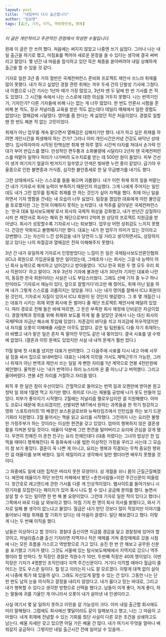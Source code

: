 ```yaml
---
layout: post
title:  "내일부터 다시 출근합니다"
author: "임보영"
tags: [출근, 기자, 이직, 역방향인생, 행복]
---
```


_이 글은 개인적이고 주관적인 관점에서 작성한 수필입니다._


원래 이 글은 안 쓰려 했다. 처음에는 써지지 않았고 나중엔 쓰기 싫었다. 그러나 나는 내일 출근을 하기로 했고, 마침표를 찍어야 새로운 문장을 쓸 수 있다는 생각에 결국 써버리고 말았다. 몇 년간 내 마음을 잠식하고 있던 묵은 체증을 쏟아버려야 내일 상쾌하게 출근을 할 수 있을 것 같다.

기자로 일한 3년 중 거의 절반은 국제컨퍼런스 준비와 프로젝트 제안서 쓰느라 취재를 많이 못했다. 내가 하고 싶었던 경찰 관련 취재는 겨우 두세 건의 단발성 기사에 그쳤다. 내 이름으로 나간 기사는 1년차 때가 가장 많았고, 3년차 땐 두 달에 한 번 기사를 쓴 적도 있었다. 그 시간들 속에서 나는 스스로에 대한 의심을 거두지 못했다. 나는 번역기인가, 기자인가? 다른 기자들에 비해 나는 없는 게 너무 많았다. 한 번도 언론사 시험을 준비해 본 적도, 정규 저널리즘 교육을 받은 적도 없는데다 데일리 매체에서 일한 경험도 없었다는 열패감에 시달렸다. 영어를 좀 한다는 게 싫었던 적은 처음이었다. 경찰로 일할 땐 한 번도 해본 적 없는 고민이었다.

취재가 아닌 업무를 계속 맡으면서 열패감은 심해지기만 했다. 내가 하고 싶은 취재를 하려면 개인시간을 희생해야 하는 건가? 그러나 이미 개인시간은커녕 건강도 바닥난 상태였다. 입사하자마자 시작된 탄핵심판 취재 땐 하루 열두 시간씩 타자를 쳐대서 손가락 인대가 부어 반깁스를 했다. 만성적인 편두통과 소화불량에 시달리다 2년차 땐 국제컨퍼런스를 떠맡아 일하다 허리가 나가버려 도수치료를 받는 데 500만 원이 들었다. 피부 건선이 생겨 여기저기 얼굴이 벗겨지기 일쑤였고 안색은 빛바랜 누런 종이 같았다. 급기야 우울증으로 인한 불면증과 거식증, 심각한 불안증세로 한 달 무급병가를 내기도 했다. 

그런 상태에서도 나는 스스로를 들들 볶으며 괴롭혔다. 내가 이런 취재 외의 일을 떠맡는 건 내가 기자로서 취재 능력이 부족하기 때문인지 의심했다. 그게 나에게 주어지는 일인데도 내가 그런 업무를 핑계로 취재를 안 하는 것인가 싶어 자책을 했다. 취재 아닌 일을 하면서 기자 명함을 건네는 내 모습이 너무 싫었다. 팀장을 겸임한 대표에게 이런 불안감을 토로했지만 그는 전혀 이해하지 못하는 눈치였다. 내 척추를 갈아넣은 국제컨퍼런스는 '한국 대표 탐사보도매체'로서 회사의 국제적 위상을 강화했고, 내가 반년간 삽질하다시피 쓴 제안서로 회사는 해외 한 재단으로부터 2억여 원 상당의 프로젝트 지원금을 받아냈다. 회사가 성장할수록 기자로서 나는 퇴보했다. 업무상 어떤 성취감도 느끼지 못했다. 건강은 악화되고 불행해지기만 했다. 대표는 내가 한 업무가 의미가 있는 것이라고 강변했다. 그는 자신이 느낀 성취감을 내가 당연히 느낄 거라고 생각하면서도, 성장하지 않고 있다는 나의 좌절감과 열패감은 전혀 이해해주지 못했다. 

3년 간 내가 유일하게 기자로서 인정받았다는 느낌이 든 일은 국제탐사보도언론인협회(ICIJ) 회원으로 가입권유를 받은 일이었는데, 그때조차 나는 회사는 그걸 내 능력이 아닌 회사 능력으로 해석하고 넘어갔다고 받아들였다. 'ICIJ 한국 회원 두 명 모두 우리 회사 직원이다' 하고 말이다. 겨우 3년차 기자에 불과한 내가 30년차 기자인 대표와 나란히, 동등한 한국 회원이라는 사실은 나도 부담스러웠다. 그래도 선배 기자 중 누구 하나만이라도 '기자로서 재능이 있다, 앞으로 잘할거다'라고만 해 줬어도, 취재 아닌 일을 하며 내가 그렇게 스스로를 괴롭히지는 않았을 거다. 나는 내가 영어를 잘해서 ICIJ 회원이 된 것인지, 기자로서 자질이 있어서 ICIJ 회원이 된 것인지 헷갈렸다. 그 후 몇 개월간 나는 대표가 시키는 취재 외엔 회사에 돈 벌어다 줄 재단 프로젝트 제안서에 매달려 있었다. 여러 경로로 전해 들은 바에 따르면, 그 돈은 부족한 회사 재정에 단비같은 자금이었다. 경찰개혁과 정의를 위해 취재와 보도를 하게 될 줄 알았던 곳에서 나는 대신 회사의 국제PR과 자금난 해소에 투입돼 있었다. 자존감이 바닥을 치고 자괴감에 허우적댔지만 내 처지를 오롯이 이해해줄 사람은 아무도 없었다. 같은 팀 팀원들도 다들 자기 취재하느라 바빴고 내가 맡은 일은 혼자 뚝 딸어진 무인도 같은 내 몫이었다. 결국 사표를 낼 수밖에 없었다. (결혼과 이민 문제도 있었지만 사실 내 내적 문제가 훨씬 컸다.)

11월 말에 첫 사표를 냈지만 대표가 반려했다. 그 다음주에 사표를 다시 내고 아예 사무실 짐을 싸서 집으로 보내버렸다. 대표는 나에게 이민을 가서도 재택근무가 가능한, 그러나 취재가 아닌 번역과 제안서 쓰는 일일 게 뻔한 자리를 1년 계약으로 연봉 4천만원에 제안했다. 울컥한 나는 '내가 번역이나 하러 뉴스타파 온 줄 아느냐'고 버럭했다. 그리고 울어버렸다. 연봉 4천 자리를 거절하고 자리를 떴다. 

퇴직 후 한 달은 잠이 우선이었다. 간헐적으로 들어오는 번역 일과 오랜만에 받아본 원고 청탁 일 외에 1월엔 먹고 자기만 했다. 취미로 다니는 재봉틀 공방에 나가 옷도 만들어 입었다. 피부가 좋아지기 시작했다. 2월에는 저널리즘 펠로우십이란 걸 지원해봤다. 아마도 코로나 때문에 취소되겠지만, 선발되면 MIT에서 원하는 과목들을 한 학기 청강하고 영화 '스포트라이트'의 배경인 보스톤글로브와 뉴욕타임즈에서 인턴십을 하는 보기 드문 기회라 지원했다. 3월 들어서는 책을 읽고 요리를 시작했다. 그전까지 나는 요리란 불행한 가정주부가 하는 것이라는 이상한 편견을 갖고 있었다. 엄마의 행복하지 않은 결혼생활을 지켜본 탓일 것이다. 태율이 덕분에 그런 편견을 털어버리고 요리에 관심을 갖게 됐다. 우연히 친해진 이 춘천 친구는 요리 천재인데다 (대충 차렸다는 그녀의 밥상은 한 입 먹을 때마다 행복해진다) 꼭 동화속에 나올 법한 이상적인 가정을 꾸리고 사는데 그 모습이 참 보기 좋았다. 결혼이 꼭 나쁜 게 아니고, 요리는 행복과 직결되는 무척 중요한 행위란 걸 태율이를 보며 배웠다. 일이 제일이라고 생각해서 일만 했더라면 배우지 못했을 것이다. 

그 와중에도 일에 대한 집착은 버리지 못한 모양이다. 삼 개월을 쉬니 몸이 근질근질해졌다. 예전에 태율이가 하던 브런치 카페에서 봤던 <춘천사람들>이란 주간신문이 떠올랐다. 창간호로 레고렌드에 관한 기사를 다룬 게 인상적이었다. 웹사이트를 들어가보니 시민기자를 모집한다는 페이지가 있어 혹시 나도 할 수 있나 궁금해 문의를 했다. 놀면서 살살 할 수 있는 일이면 한 번 해 볼 요량이었다. 그런데 기자로 일한 적이 있다고 했더니 그쪽에서 바로 다음 날 와보라고 했다. 마침 기자 한 명이 퇴사 의사를 밝혔다고, 와서 기자로 일해 볼 생각이 없느냐고 물었다. 월급은 내가 받던 것보다 많이 적었지만 이야기를 들어보니 매일 취재를 할 기회가 있다는 데 마음이 끌렸다. 일단 해보겠다고 했다. 이렇게 나는 두 번째 이직을 했다. 

남들은 이상하다고 할 것이다. 경찰대 출신이면 지금쯤 경감을 달고 경찰청에 있어야 할 것이고, 저널리즘스쿨 출신 기자라면 지역지나 작은 매체를 거쳐 중앙매체로 갔을 시점에 나는 모든 흐름을 거스르고 역방향으로 가고 있다. 승진 한 번 안 해보고 공무원 신분을 포기했고 기자가 됐다. 그것도 서울에 있는 탐사보도매체에서 지역지로 갔으니 역주행이라 할 만하다. 첫 직장인 경찰은 직원수가 10만, 두번째 직장은 40여 명이었다. 이번 직장은 기자가 4명뿐인 조직인데다 지역 주간신문이다. 거기다 이직할 때마다 월급이 줄어드는 것도 우스운 일이다. 뭘 믿고 이러는지 나도 잘 모르겠다. 이렇게 대책 없이 살아서 나중에 뭐가 돼 있을까 싶다. 그래도 자신있게 말할 수 있는 건 있다. 그동안 나는 단 한 번도 남의 눈을 의식하고 결정을 내리지 않았다고. 내가 옳다고 믿는 바대로, 그리고 내가 행복할 수 있다고 생각한 방향으로 선택을 했다고. 남들이 이게 좋다, 저게 좋다, 하는 말들에 귀를 기울인 게 아니라서 오롯이 내가 살아낸 내 인생이라고. 

사실 여기서 몇 달 일하지 못하고 이민을 갈 가능성이 크다. 이미 내일 출근할 회사에도 미리 말해뒀다. 그럼에도 회사에선 몇달이라도 같이 일해보자고 했고, 나는 그 마음이 고마웠다. 내게 취재에 전념할 수 있는 기회를 줬단 사실이 다른 모든 조건을 상쇄하고도 남는다. 배울 자세만 갖고 있으면 어딜 가든 배울 건 많다. 내가 여기서 무엇을 얼마나 배워갈지 궁금하다. 그렇지만 내일 출근시간 전에 일어날 수 있을까...